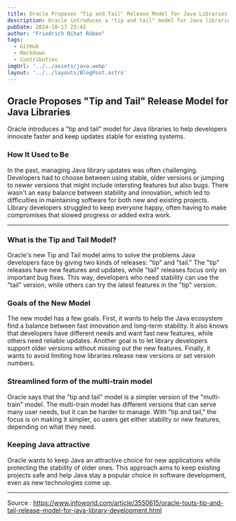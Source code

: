 ```yaml
---
title: Oracle Proposes "Tip and Tail" Release Model for Java Libraries
description: Oracle introduces a "tip and tail" model for Java libraries to help developers innovate faster and keep updates stable for existing systems.
pubDate: 2024-10-17 23:42
author: "Friedrich Nihat Röben"
tags:
  - GitHub
  - Markdown
  - Contribution
imgUrl: '../../assets/java.webp'
layout: '../../layouts/BlogPost.astro'
---
```


## Oracle Proposes "Tip and Tail" Release Model for Java Libraries

Oracle introduces a "tip and tail" model for Java libraries to help developers innovate faster and keep updates stable for existing systems.

### How It Used to Be

In the past, managing Java library updates was often challenging. Developers had to choose between using stable, older versions or jumping to newer versions that might include intersting features but also bugs. There wasn't an easy balance between stability and innovation, which led to difficulties in maintaining software for both new and existing projects. Library developers struggled to keep everyone happy, often having to make compromises that slowed progress or added extra work.

---

### What is the Tip and Tail Model?

Oracle's new Tip and Tail model aims to solve the problems Java developers face by giving two kinds of releases: "tip" and "tail." The "tip" releases have new features and updates, while "tail" releases focus only on important bug fixes. This way, developers who need stability can use the "tail" version, while others can try the latest features in the "tip" version.


### Goals of the New Model

The new model has a few goals. First, it wants to help the Java ecosystem find a balance between fast innovation and long-term stability. It also knows that developers have different needs and want fast new features, while others need reliable updates. Another goal is to let library developers support older versions without missing out the new features. Finally, it wants to avoid limiting how libraries release new versions or set version numbers.


### Streamlined form of the multi-train model

Oracle says that the "tip and tail" model is a simpler version of the "multi-train" model. The multi-train model has different versions that can serve many user needs, but it can be harder to manage. With "tip and tail," the focus is on making it simpler, so users get either stability or new features, depending on what they need.

### Keeping Java attractive

Oracle wants to keep Java an attractive choice for new applications while protecting the stability of older ones. This approach aims to keep existing projects safe and help Java stay a popular choice in software development, even as new technologies come up.

---

Source : https://www.infoworld.com/article/3550615/oracle-touts-tip-and-tail-release-model-for-java-library-development.html